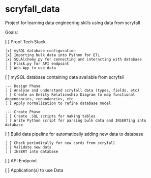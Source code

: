 # scryfall_data

Project for learning data engineering skills using data from scryfall

Goals:

[ ] Proof Tech Stack

    [x] mySQL database configuration
    [x] Importing bulk data into Python for ETL
    [x] SQLAlchemy.py for connecting and interacting with database
    [ ] Flask.py for API endpoint
    [ ] Web App to use data

[ ] mySQL database containing data available from scryfall
    
    --- Design Phase
    [ ] Analyze and understand scryfall data (types, fields, etc)
    [ ] Create an Entity Relationship Diagram to map functional dependencies, redundancies, etc
    [ ] Apply normalization to refine database model
    
    --- Create Phase
    [ ] Create .SQL scripts for making tables
    [ ] Write Python script for parsing bulk data and INSERTing into database

[ ] Build data pipeline for automatically adding new data to database

    [ ] Check periodically for new cards from scryfall
    [ ] Validate new data
    [ ] INSERT into database
    
[ ] API Endpoint

[ ] Application(s) to use Data
